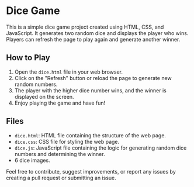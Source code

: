 # Dice Game

This is a simple dice game project created using HTML, CSS, and JavaScript. 
It generates two random dice and displays the player who wins. Players can refresh the page to play again and generate another winner.

## How to Play

1. Open the `dice.html` file in your web browser.
2. Click on the "Refresh" button or reload the page to generate new random numbers.
3. The player with the higher dice number wins, and the winner is displayed on the screen.
4. Enjoy playing the game and have fun!

## Files

- `dice.html`: HTML file containing the structure of the web page.
- `dice.css`: CSS file for styling the web page.
- `dice.js`: JavaScript file containing the logic for generating random dice numbers and determining the winner.
-  6 dice images.


Feel free to contribute, suggest improvements, or report any issues by creating a pull request or submitting an issue.
